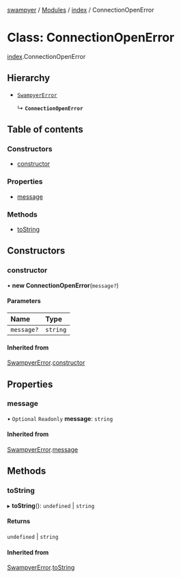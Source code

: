 [swampyer](../README.md) / [Modules](../modules.md) / [index](../modules/index.md) / ConnectionOpenError

# Class: ConnectionOpenError

[index](../modules/index.md).ConnectionOpenError

## Hierarchy

- [`SwampyerError`](index.SwampyerError.md)

  ↳ **`ConnectionOpenError`**

## Table of contents

### Constructors

- [constructor](index.ConnectionOpenError.md#constructor)

### Properties

- [message](index.ConnectionOpenError.md#message)

### Methods

- [toString](index.ConnectionOpenError.md#tostring)

## Constructors

### constructor

• **new ConnectionOpenError**(`message?`)

#### Parameters

| Name | Type |
| :------ | :------ |
| `message?` | `string` |

#### Inherited from

[SwampyerError](index.SwampyerError.md).[constructor](index.SwampyerError.md#constructor)

## Properties

### message

• `Optional` `Readonly` **message**: `string`

#### Inherited from

[SwampyerError](index.SwampyerError.md).[message](index.SwampyerError.md#message)

## Methods

### toString

▸ **toString**(): `undefined` \| `string`

#### Returns

`undefined` \| `string`

#### Inherited from

[SwampyerError](index.SwampyerError.md).[toString](index.SwampyerError.md#tostring)
